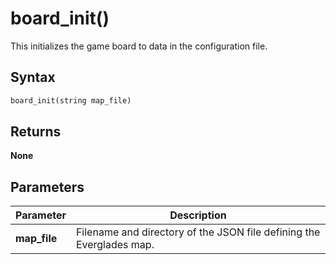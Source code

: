 # board_init()
This initializes the game board to data in the configuration file.

## Syntax
```python
board_init(string map_file)
```

## Returns
**None**

## Parameters
|Parameter      |Description                                                            |
|---------------|-----------------------------------------------------------------------|
|**map_file**   |Filename and directory of the JSON file defining the Everglades map.   |